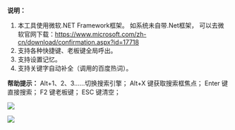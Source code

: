 **说明：**
1. 本工具使用微软.NET Framework框架。 如系统未自带.Net框架， 可以去微软官网下载：https://www.microsoft.com/zh-cn/download/confirmation.aspx?id=17718
2. 支持各种快捷键、老板键全局呼出。
3. 支持设置记忆。
4. 支持关键字自动补全（调用的百度热词）。


**帮助提示：**
Alt+1、2、3……切换搜索引擎；
Alt+X 键获取搜索框焦点；
Enter 键直接搜索；
F2 键老板键；
ESC 键清空；

![](https://www.8kmm.com/img/1.png)

![](https://www.8kmm.com/img/2.png)
